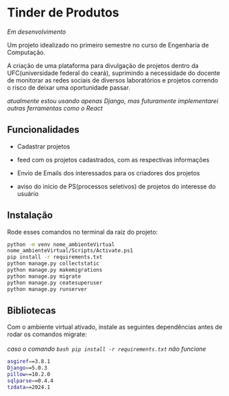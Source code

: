 # Tinder de Produtos

_Em desenvolvimento_


Um projeto idealizado no primeiro semestre no curso de Engenharia de Computação.


A criação de uma plataforma para divulgação de projetos dentro da UFC(universidade federal do ceará), suprimindo a necessidade do docente de monitorar as redes sociais de diversos laboratórios e projetos correndo o risco de deixar uma oportunidade passar. 



_atualmente estou usando apenas Django, mas futuramente implementarei outras ferramentas como o React_



## Funcionalidades

- Cadastrar projetos

- feed com os projetos cadastrados, com as respectivas informações

- Envio de Emails dos interessados para os criadores dos projetos

- aviso do início de PS(processos seletivos) de projetos do interesse do usuário

## Instalação

Rode esses comandos no terminal da raiz do projeto:

```bash
python -m venv nome_ambienteVirtual
nome_ambienteVirtual/Scripts/Activate.ps1
pip install -r requirements.txt
python manage.py collectstatic
python manage.py makemigrations
python manage.py migrate
python manage.py ceatesuperuser
python manage.py runserver
```
    
## Bibliotecas

Com o ambiente virtual ativado, instale as seguintes dependências antes de rodar os comandos migrate:<br></br>
_caso o comando ```bash pip install -r requirements.txt``` não funcione_
```bash
asgiref==3.8.1
Django==5.0.3
pillow==10.2.0
sqlparse==0.4.4
tzdata==2024.1
```


